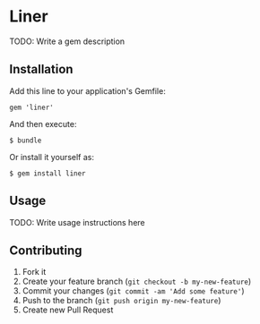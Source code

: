 # Liner

TODO: Write a gem description

## Installation

Add this line to your application's Gemfile:

    gem 'liner'

And then execute:

    $ bundle

Or install it yourself as:

    $ gem install liner

## Usage

TODO: Write usage instructions here

## Contributing

1. Fork it
2. Create your feature branch (`git checkout -b my-new-feature`)
3. Commit your changes (`git commit -am 'Add some feature'`)
4. Push to the branch (`git push origin my-new-feature`)
5. Create new Pull Request
